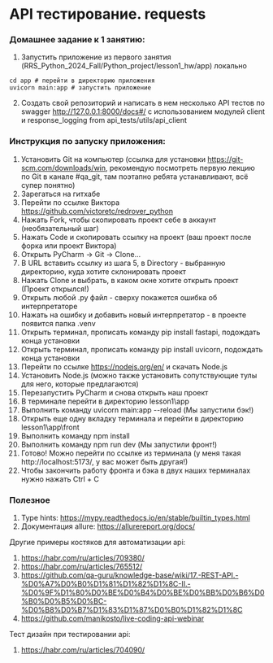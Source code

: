 # API тестирование. requests
### Домашнее задание к 1 занятию:
1. Запустить приложение из первого занятия (RRS_Python_2024_Fall/Python_project/lesson1_hw/app) локально
```commandline
cd app # перейти в директорию приложения
uvicorn main:app # запустить приложение
```
2. Создать свой репозиторий и написать в нем несколько API тестов по swagger http://127.0.0.1:8000/docs#/
с использованием модулей client и response_logging from api_tests/utils/api_client
### Инструкция по запуску приложения:
1. Установить Git на компьютер (ссылка для установки https://git-scm.com/downloads/win, рекомендую посмотреть первую лекцию по Git в канале #qa_git, там поэтапно ребята устанавливают, всё супер понятно)
2. Зарегаться на гитхабе
3. Перейти по ссылке Виктора https://github.com/victoretc/redrover_python
4. Нажать Fork, чтобы скопировать проект себе в аккаунт (необязательный шаг)
5. Нажать Code и скопировать ссылку на проект  (ваш проект после форка или проект Виктора)
6. Открыть PyCharm -> Git -> Clone...
7. В URL вставить ссылку из шага 5, в Directory - выбранную директорию, куда хотите склонировать проект
8. Нажать Clone и выбрать, в каком окне хотите открыть проект (Проект открылся!)
9. Открыть любой .py файл - сверху покажется ошибка об интерпретаторе
10. Нажать на ошибку и добавить новый интерпретатор - в проекте появится папка .venv
11. Открыть терминал, прописать команду pip install fastapi, подождать конца установки
12. Открыть терминал, прописать команду pip install uvicorn, подождать конца установки
13. Перейти по ссылке https://nodejs.org/en/ и скачать Node.js
14. Установить Node.js (можно также установить сопутствующие тулы для него, которые предлагаются)
15. Перезапустить PyCharm и снова открыть наш проект
16. В терминале перейти в директорию lesson1\app
17. Выполнить команду uvicorn main:app --reload (Мы запустили бэк!)
18. Открыть еще одну вкладку терминала и перейти в директорию lesson1\app\front
19. Выполнить команду npm install
20. Выполнить команду npm run dev (Мы запустили фронт!)
21. Готово! Можно перейти по ссылке из терминала (у меня такая http://localhost:5173/, у вас может быть другая!)
22. Чтобы закончить работу фронта и бэка в двух наших терминалах нужно нажать Ctrl + C
### Полезное 

1. Type hints: <https://mypy.readthedocs.io/en/stable/builtin_types.html>
2. Документация allure: <https://allurereport.org/docs/> 

Другие примеры костяков для автоматизации api: 
1. <https://habr.com/ru/articles/709380/> 
2. <https://habr.com/ru/articles/765512/>
3. <https://github.com/qa-guru/knowledge-base/wiki/17.-REST-API.-%D0%A7%D0%B0%D1%81%D1%82%D1%8C-II.-%D0%9F%D1%80%D0%BE%D0%B4%D0%BE%D0%BB%D0%B6%D0%B0%D0%B5%D0%BC-%D0%B8%D0%B7%D1%83%D1%87%D0%B0%D1%82%D1%8C>
4. <https://github.com/manikosto/live-coding-api-webinar>

Тест дизайн при тестировании api: 
1. <https://habr.com/ru/articles/704090/>
